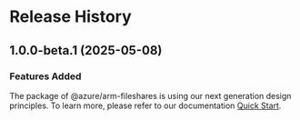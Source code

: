 # Release History
    
## 1.0.0-beta.1 (2025-05-08)

### Features Added

The package of @azure/arm-fileshares is using our next generation design principles. To learn more, please refer to our documentation [Quick Start](https://aka.ms/azsdk/js/mgmt/quickstart).
